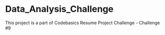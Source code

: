 # Data_Analysis_Challenge
This project is a part of Codebasics Resume Project Challenge - Challenge #9
